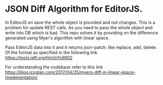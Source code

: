 # JSON Diff Algorithm for EditorJS.

In EditorJS on save the whole object is provided and not changes. This is a problem
for update REST calls. As you need to pass the whole object and write into DB which is bad. 
This repo solves it by providing on the difference generated using Myer's algorithm with linear space.

Pass EditorJS data into it and it returns json-patch: like replace, add, delete.
Of the format as specified in the following link https://tools.ietf.org/html/rfc6902

For understanding the codebase refer to this link 
https://blog.jcoglan.com/2017/04/25/myers-diff-in-linear-space-implementation/
